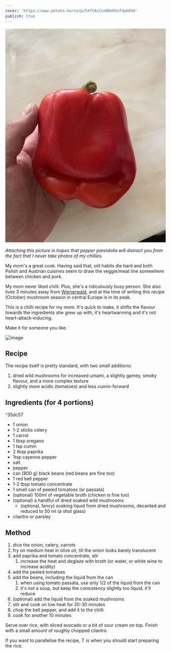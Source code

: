 ```yaml
---
cover: 'https://www.potato.horse/p/5XftAcCvxNDoRXufdpk6bO'
publish: true
---
```


![82](smiling-pepper.jpeg)

*Attaching this picture in hopes that pepper pareidolia will distract you from the fact that I never take photos of my chillies.*

My mom's a great cook. Having said that, old habits die hard and both Polish and Austrian cuisines seem to draw the veggie/meat line somewhere between chicken and pork.

My mom never liked chilli. Plus, she's a ridiculously busy person. She also lives 3 minutes away from [Wienerwald](https://en.wikipedia.org/wiki/Vienna_Woods), and at the time of writing this recipe (October) mushroom season in central Europe is in its peak.

This is a chilli recipe for my mom. It's quick to make, it shifts the flavour towards the ingredients she grew up with, it's heartwarming and it's not heart-attack-inducing.

Make it for someone you like.

![image](https://www.potato.horse/_next/image?url=https%3A%2F%2Fimages.ctfassets.net%2Fhyylafu4fjks%2F47j0Oi2aPkSjk8hRQY0UIF%2F59b00b58e01691288c230b4e90357b1b%2FUntitled_Artwork_71.PNG&w=1920&q=75)

## Recipe 

The recipe itself is pretty standard, with two small additions:

1. dried wild mushrooms for increased umami, a slightly gamey, smoky flavour, and a more complex texture
2. slightly more acidic (tomatoes) and less cumin-forward

## Ingredients (for 4 portions)

<span id="^35dc57" class="link-marker">^35dc57</span>

- 1 onion
- 1-2 sticks celery 
- 1 carrot
- 1 tbsp oregano
- 1 tsp cumin
- 2 tbsp paprika
- 1tsp cayenne pepper
- salt
- pepper
- can (800 g) black beans (red beans are fine too)
- 1 red bell pepper
- 1-2 tbsp tomato concentrate
- 1 small can of peeled tomatoes (or passata)
- (optional) 100ml of vegetable broth (chicken is fine too)
- (optional) a handful of dried soaked wild mushrooms
	- (optional, fancy) soaking liquid from dried mushrooms, decanted and reduced to 50 ml (a shot glass)
- cilantro or parsley

## Method

1. dice the onion, celery, carrots
2. fry on medium heat in olive oil, till the onion looks barely translucent
3. add paprika and tomato concentrate, stir
	1. increase the heat and deglaze with broth (or water, or white wine to increase acidity)
4. add the peeled tomatoes
5. add the beans, including the liquid from the can
	1. when using tomato passata, use only 1/2 of the liquid from the can
	2. it's not a soup, but keep the consistency slightly too liquid, it'll reduce
6. (optional) add the liquid from the soaked mushrooms
7. stir and cook on low heat for 20-30 minutes
8. chop the bell pepper, and add it to the chilli
9. cook for another 10 minutes

Serve over rice, with sliced avocado or a bit of sour cream on top. Finish with a small amount of roughly chopped cilantro.

If you want to parallelise the recipe, 7. is when you should start preparing the rice.
